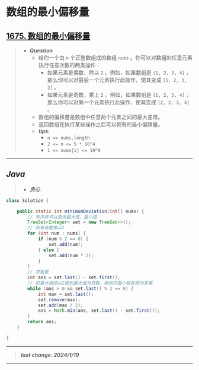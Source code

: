 # 数组的最小偏移量

## [1675. 数组的最小偏移量](https://leetcode.cn/problems/minimize-deviation-in-array/)

> - ***Question***
>   - 给你一个由 `n` 个正整数组成的数组 `nums` 。你可以对数组的任意元素执行任意次数的两类操作：
>     - 如果元素是偶数，除以 `2` 。例如，如果数组是 `[1, 2, 3, 4]` ，那么你可以对最后一个元素执行此操作，使其变成 `[1, 2, 3, 2]` 。
>     - 如果元素是奇数，乘上 `2` 。例如，如果数组是 `[1, 2, 3, 4]` ，那么你可以对第一个元素执行此操作，使其变成 `[2, 2, 3, 4]` 。
>   - 数组的偏移量是数组中任意两个元素之间的最大差值。
>   - 返回数组在执行某些操作之后可以拥有的最小偏移量。
>   - ***tips:***
>     - `n == nums.length`
>     - `2 <= n <= 5 * 10^4`
>     - `1 <= nums[i] <= 10^9`

---

## *Java*

> - ***贪心***

```java
class Solution {

    public static int minimumDeviation(int[] nums) {
        // 有序表可以查询最大值、最小值
        TreeSet<Integer> set = new TreeSet<>();
        // 所有奇数乘以2
        for (int num : nums) {
            if (num % 2 == 0) {
                set.add(num);
            } else {
                set.add(num * 2);
            }
        }
        // 求极差
        int ans = set.last() - set.first();
        // 把最大值除以2直到最大值为奇数，期间的最小极差即为答案
        while (ans > 0 && set.last() % 2 == 0) {
            int max = set.last();
            set.remove(max);
            set.add(max / 2);
            ans = Math.min(ans, set.last() - set.first());
        }
        return ans;
    }

}
```

---

> ***last change: 2024/1/19***

---
